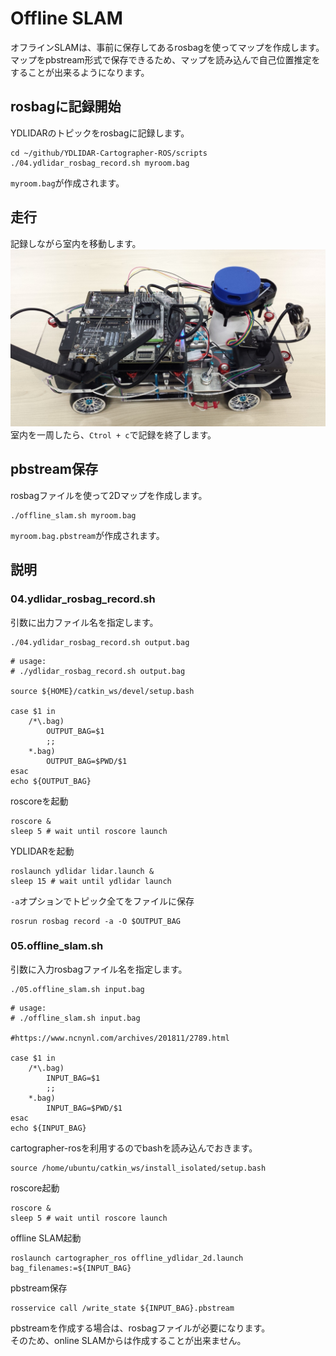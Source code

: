 # Offline SLAM

オフラインSLAMは、事前に保存してあるrosbagを使ってマップを作成します。<br>
マップをpbstream形式で保存できるため、マップを読み込んで自己位置推定をすることが出来るようになります。<br>

## rosbagに記録開始
YDLIDARのトピックをrosbagに記録します。<br>
```
cd ~/github/YDLIDAR-Cartographer-ROS/scripts
./04.ydlidar_rosbag_record.sh myroom.bag
```
`myroom.bag`が作成されます。


## 走行
記録しながら室内を移動します。<br>
![](./img/rccar.jpg)<br>
室内を一周したら、`Ctrol + c`で記録を終了します。<br>

## pbstream保存
rosbagファイルを使って2Dマップを作成します。<br>
```
./offline_slam.sh myroom.bag
```
`myroom.bag.pbstream`が作成されます。

## 説明
### 04.ydlidar_rosbag_record.sh
引数に出力ファイル名を指定します。<br>
```
./04.ydlidar_rosbag_record.sh output.bag
```

```
# usage:
# ./ydlidar_rosbag_record.sh output.bag

source ${HOME}/catkin_ws/devel/setup.bash

case $1 in
    /*\.bag)
        OUTPUT_BAG=$1
        ;;
    *.bag)
        OUTPUT_BAG=$PWD/$1
esac
echo ${OUTPUT_BAG}

```

roscoreを起動
```
roscore &
sleep 5 # wait until roscore launch
```
YDLIDARを起動
```
roslaunch ydlidar lidar.launch &
sleep 15 # wait until ydlidar launch
```
`-a`オプションでトピック全てをファイルに保存
```
rosrun rosbag record -a -O $OUTPUT_BAG
```

### 05.offline_slam.sh
引数に入力rosbagファイル名を指定します。<br>
```
./05.offline_slam.sh input.bag
```

```
# usage:
# ./offline_slam.sh input.bag

#https://www.ncnynl.com/archives/201811/2789.html

case $1 in
    /*\.bag)
        INPUT_BAG=$1
        ;;
    *.bag)
        INPUT_BAG=$PWD/$1
esac
echo ${INPUT_BAG}
```

cartographer-rosを利用するのでbashを読み込んでおきます。
```
source /home/ubuntu/catkin_ws/install_isolated/setup.bash
```

roscore起動
```
roscore &
sleep 5 # wait until roscore launch
```
offline SLAM起動
```
roslaunch cartographer_ros offline_ydlidar_2d.launch bag_filenames:=${INPUT_BAG}
```
pbstream保存
```
rosservice call /write_state ${INPUT_BAG}.pbstream
```
pbstreamを作成する場合は、rosbagファイルが必要になります。<br>
そのため、online SLAMからは作成することが出来ません。<br>